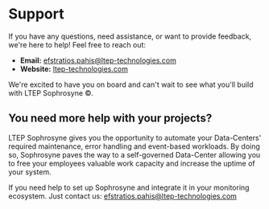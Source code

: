 # Support

If you have any questions, need assistance, or want to provide feedback, we're here to help! Feel free to reach out:

- **Email:** efstratios.pahis@ltep-technologies.com
- **Website:** [ltep-technologies.com](https://www.ltep-technologies.com/)

We're excited to have you on board and can't wait to see what you'll build with LTEP Sophrosyne ©.

## You need more help with your projects?

LTEP Sophrosyne gives you the opportunity to automate your Data-Centers' required maintenance, error handling and event-based workloads. By doing so, Sophrosyne paves the way to a self-governed Data-Center allowing you to free your employees valuable work capacity and increase the uptime of your system.

If you need help to set up Sophrosyne and integrate it in your monitoring ecosystem. Just contact us: efstratios.pahis@ltep-technologies.com
